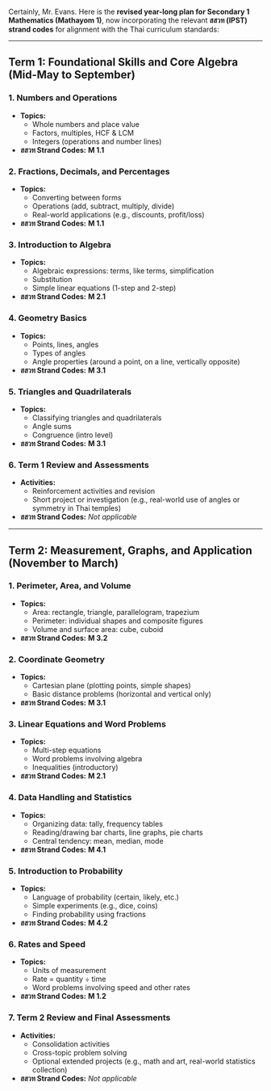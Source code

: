 Certainly, Mr. Evans. Here is the **revised year-long plan for Secondary 1 Mathematics (Mathayom 1)**, now incorporating the relevant **สสวท (IPST) strand codes** for alignment with the Thai curriculum standards:

---

## **Term 1: Foundational Skills and Core Algebra (Mid-May to September)**

### **1. Numbers and Operations**
- **Topics:**
  - Whole numbers and place value
  - Factors, multiples, HCF & LCM
  - Integers (operations and number lines)
- **สสวท Strand Codes:** **M 1.1**

### **2. Fractions, Decimals, and Percentages**
- **Topics:**
  - Converting between forms
  - Operations (add, subtract, multiply, divide)
  - Real-world applications (e.g., discounts, profit/loss)
- **สสวท Strand Codes:** **M 1.1**

### **3. Introduction to Algebra**
- **Topics:**
  - Algebraic expressions: terms, like terms, simplification
  - Substitution
  - Simple linear equations (1-step and 2-step)
- **สสวท Strand Codes:** **M 2.1**

### **4. Geometry Basics**
- **Topics:**
  - Points, lines, angles
  - Types of angles
  - Angle properties (around a point, on a line, vertically opposite)
- **สสวท Strand Codes:** **M 3.1**

### **5. Triangles and Quadrilaterals**
- **Topics:**
  - Classifying triangles and quadrilaterals
  - Angle sums
  - Congruence (intro level)
- **สสวท Strand Codes:** **M 3.1**

### **6. Term 1 Review and Assessments**
- **Activities:**
  - Reinforcement activities and revision
  - Short project or investigation (e.g., real-world use of angles or symmetry in Thai temples)
- **สสวท Strand Codes:** *Not applicable*

---

## **Term 2: Measurement, Graphs, and Application (November to March)**

### **1. Perimeter, Area, and Volume**
- **Topics:**
  - Area: rectangle, triangle, parallelogram, trapezium
  - Perimeter: individual shapes and composite figures
  - Volume and surface area: cube, cuboid
- **สสวท Strand Codes:** **M 3.2**

### **2. Coordinate Geometry**
- **Topics:**
  - Cartesian plane (plotting points, simple shapes)
  - Basic distance problems (horizontal and vertical only)
- **สสวท Strand Codes:** **M 3.1**

### **3. Linear Equations and Word Problems**
- **Topics:**
  - Multi-step equations
  - Word problems involving algebra
  - Inequalities (introductory)
- **สสวท Strand Codes:** **M 2.1**

### **4. Data Handling and Statistics**
- **Topics:**
  - Organizing data: tally, frequency tables
  - Reading/drawing bar charts, line graphs, pie charts
  - Central tendency: mean, median, mode
- **สสวท Strand Codes:** **M 4.1**

### **5. Introduction to Probability**
- **Topics:**
  - Language of probability (certain, likely, etc.)
  - Simple experiments (e.g., dice, coins)
  - Finding probability using fractions
- **สสวท Strand Codes:** **M 4.2**

### **6. Rates and Speed**
- **Topics:**
  - Units of measurement
  - Rate = quantity ÷ time
  - Word problems involving speed and other rates
- **สสวท Strand Codes:** **M 1.2**

### **7. Term 2 Review and Final Assessments**
- **Activities:**
  - Consolidation activities
  - Cross-topic problem solving
  - Optional extended projects (e.g., math and art, real-world statistics collection)
- **สสวท Strand Codes:** *Not applicable*

